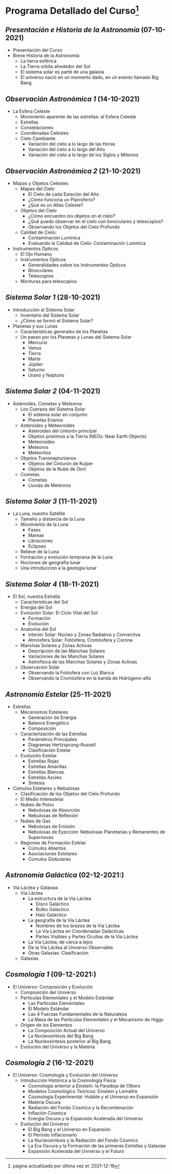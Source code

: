 # Programa Detallado del Curso[^1]

## _Presentación e Historia de la Astronomía_ (07-10-2021)
* Presentación del Curso
* Breve Historia de la Astronomía
  * La tierra esférica
  * La Tierra orbita alrededor del Sol
  * El sistema solar es parte de una galaxia
  * El universo nació en un momento dado, en un evento llamado Big Bang

## _Observación Astronómica 1_ (14-10-2021)
* La Esfera Celeste
  * Movimiento aparente de las estrellas: al Esfera Celeste
  * Estrellas
  * Constelaciones
  * Coordenadas Celestes
  * Cielo Cambiante
    * Variación del cielo a lo largo de las Horas
    * Variación del cielo a lo largo del Año
    * Variación del cielo a lo largo de los Siglos y Milenios

## _Observación Astronómica 2_ (21-10-2021)
* Mapas y Objetos Celestes
  * Mapas del Cielo
    * El Cielo de cada Estación del Año
    * ¿Cómo funciona un Planisferio?
    * ¿Qué es un Atlas Celeste?
  * Objetos del Cielo
    * ¿Cómo encuentro los objetos en el cielo?
    * ¿Qué puedo observar en el cielo con binoculares y telescopios?
    * Observando los Objetos del Cielo Profundo
  * Calidad de Cielo:
    * Contaminación Lumínica
    * Evaluando la Calidad de Cielo: Contaminación Lumínica
* Instrumentos Ópticos
  * El Ojo Humano
  * Instrumentos Ópticos
    * Generalidades sobre los Instrumentos Ópticos
    * Binoculares
    * Telescopios
  * Monturas para telescopios

## _Sistema Solar 1_ (28-10-2021)
* Introducción al Sistema Solar
  * Inventario del Sistema Solar
  * ¿Cómo se formó el Sistema Solar?
* Planetas y sus Lunas
  * Características generales de los Planetas
  * Un paseo por los Planetas y Lunas del Sistema Solar
    * Mercurio
    * Venus
    * Tierra
    * Marte
    * Júpiter
    * Saturno
    * Urano y Neptuno

## _Sistema Solar 2_ (04-11-2021)
* Asteroides, Cometas y Meteoros
  * Los Cuerpos del Sistema Solar
    * El sistema solar en conjunto
    * Planetas Enanos
  * Asteroides y Meteoroides
    * Asteroides del cinturón principal
    * Objetos próximos a la Tierra (NEOs: Near Earth Objects)
    * Meteoroides
    * Meteoros
    * Meteoritos
  * Objetos Transneptunianos
    * Objetos del Cinturón de Kuiper
    * Objetos de la Nube de Oort
  * Cometas
    * Cometas
    * Lluvias de Meteoros

## _Sistema Solar 3_ (11-11-2021)
* La Luna, nuestro Satélite
  * Tamaño y distancia de la Luna
  * Movimiento de la Luna
    * Fases
    * Mareas
    * Libraciones
    * Eclipses
  * Relieve de la Luna
  * Formación y evolución temprana de la Luna
  * Nociones de geografía lunar
  * Una introducción a la geología lunar

## _Sistema Solar 4_ (18-11-2021)
* El Sol, nuestra Estrella
  * Características del Sol
  * Energía del Sol
  * Evolución Solar: El Ciclo Vital del Sol
    * Formación
    * Evolución
  * Anatomía del Sol
    * Interior Solar: Núcleo y Zonas Radiativa y Convectiva
    * Atmósfera Solar: Fotósfera, Cromósfera y Corona
  * Manchas Solares y Zonas Activas
    * Descripción de las Manchas Solares
    * Variaciones de las Manchas Solares
    * Astrofísica de las Manchas Solares y Zonas Activas
  * Observación Solar
    * Observando la Fotósfera con Luz Blanca
    * Observando la Cromósfera en la banda de Hidrógeno-alfa

## _Astronomía Estelar_ (25-11-2021)
* Estrellas
  * Mecanismos Estelares
    * Generación de Energía
    * Balance Energético
    * Composición
  * Caracterización de las Estrellas
    * Parámetros Principales
    * Diagramas Hertzsprung-Russell
    * Clasificación Estelar
  * Evolución Estelar
    * Estrellas Rojas
    * Estrellas Amarillas
    * Estrellas Blancas
    * Estrellas Azules
    * Síntesis
* Cúmulos Estelares y Nebulosas
  * Clasificación de los Objetos del Cielo Profundo
  * El Medio Interestelar
  * Nubes de Polvo
    * Nebulosas de Absorción
    * Nebulosas de Reflexión
  * Nubes de Gas
    * Nebulosas de Emisión
    * Nebulosas de Eyección: Nebulosas Planetarias y Remanentes de Supernovas
  * Regiones de Formación Estelar
    * Cúmulos Abiertos
    * Asociaciones Estelares
    * Cúmulos Globulares

## _Astronomía Galáctica_ (02-12-2021:)
* Vía Láctea y Galaxias
  * Vía Láctea
    * La estructura de la Vía Láctea
      * Disco Galáctico
      * Bulbo Galáctico
      * Halo Galáctico
    * La geografía de la Vía Láctea
      * Nombres de los brazos de la Vía Láctea
      * La Vía Láctea en Coordenadas Galácticas
      * Partes Visibles y Partes Ocultas de la Vía Láctea
    * La Vía Láctea; de cerca a lejos
    * De la Vía Láctea al Universo Observable
    * Otras Galaxias: Clasificación
  * Galaxias

## _Cosmología 1_ (09-12-2021:)
* El Universo: Composición y Evolución
  * Composición del Universo
  * Partículas Elementales y el Modelo Estándar
    * Las Partículas Elementales
    * El Modelo Estándar
    * Las 4 Fuerzas Fundamentales de la Naturaleza
    * La Masa de las Partículas Elementales y el Mecanismo de Higgs
  * Origen de los Elementos
    * La Composición Actual del Universo
    * La Nucleosíntesis del Big Bang
    * La Nucleosíntesis posterior al Big Bang
  * Evolución del Universo y la Materia

## _Cosmología 2_ (16-12-2021)
* El Universo: Cosmología y Evolución del Universo
  * Introducción Histórica a la Cosmología Física
    * Cosmología anterior a Einstein: la Paradoja de Olbers
    * Modelos Cosmológico Teóricos: Einstein y Lemaître
    * Cosmología Experimental: Hubble y el Universo en Expansión
    * Materia Oscura
    * Radiación del Fondo Cósmico y la Recombinación
    * Inflación Cósmica
    * Energía Oscura y la Expansión Acelerada del Universo
  * Evolución del Universo
    * El Big Bang y el Universo en Expansión
    * El Período Inflacionario
    * La Nucleosíntesis y la Radiación del Fondo Cósmico
    * La Era Oscura y la Formación de las primeras Estrellas y Galaxias
    * Expansión Acelerada del Universo y el Futuro

[^1]: página actualizada por última vez el: 2021-12-16
